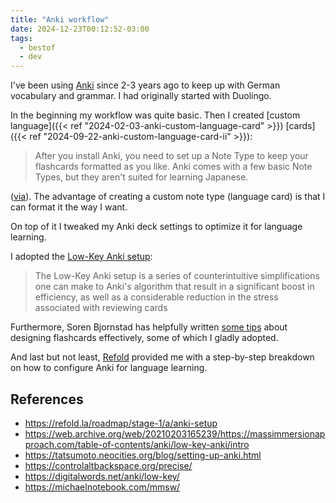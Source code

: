 ```yaml
---
title: "Anki workflow"
date: 2024-12-23T00:12:52-03:00
tags:
  - bestof
  - dev
---
```


I've been using [Anki](https://apps.ankiweb.net/) since 2-3 years ago to keep up
with German vocabulary and grammar. I had originally started with Duolingo.

In the beginning my workflow was quite basic.
Then I created [custom language]({{< ref "2024-02-03-anki-custom-language-card" >}}) [cards]({{< ref "2024-09-22-anki-custom-language-card-ii" >}}):

> After you install Anki, you need to set up a Note Type to keep your flashcards
> formatted as you like. Anki comes with a few basic Note Types, but they aren't
> suited for learning Japanese.

([via](https://tatsumoto.neocities.org/blog/setting-up-anki)). The advantage of
creating a custom note type (language card) is that I can format it the way I
want.

On top of it I tweaked my Anki deck settings to optimize it for language learning.

I adopted the [Low-Key Anki
setup](https://web.archive.org/web/20210203165239/https://massimmersionapproach.com/table-of-contents/anki/low-key-anki/intro):

> The Low-Key Anki setup is a series of counterintuitive simplifications one can
> make to Anki's algorithm that result in a significant boost in efficiency, as
> well as a considerable reduction in the stress associated with reviewing cards

Furthermore, Soren Bjornstad has helpfully written [some
tips](https://controlaltbackspace.org/precise/) about designing flashcards
effectively, some of which I gladly adopted.

And last but not least, [Refold](https://refold.la/roadmap/stage-1/a/anki-setup)
provided me with a step-by-step breakdown on how to configure Anki for language
learning.

## References

- https://refold.la/roadmap/stage-1/a/anki-setup
- https://web.archive.org/web/20210203165239/https://massimmersionapproach.com/table-of-contents/anki/low-key-anki/intro
- https://tatsumoto.neocities.org/blog/setting-up-anki.html
- https://controlaltbackspace.org/precise/
- https://digitalwords.net/anki/low-key/
- https://michaelnotebook.com/mmsw/
